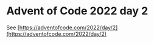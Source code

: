 # Advent of Code 2022 day 2

See [https://adventofcode.com/2022/day/2](https://adventofcode.com/2022/day/2)
